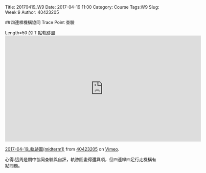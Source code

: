 Title: 20170419_W9
Date: 2017-04-19 11:00
Category: Course
Tags:W9
Slug: Week 9
Author: 40423205

##四連桿機構協同 Trace Point 查驗

<p>Length=50 的 T 點軌跡圖
<iframe src="https://player.vimeo.com/video/213777378" width="640" height="347" frameborder="0" webkitallowfullscreen mozallowfullscreen allowfullscreen></iframe>
<p><a href="https://vimeo.com/213777378">2017-04-19_軌跡圖(midterm1)</a> from <a href="https://vimeo.com/user63868127">40423205</a> on <a href="https://vimeo.com">Vimeo</a>.</p>

<P>心得:這周是期中協同查驗與自評，軌跡圖畫得還算順，但四連桿四足行走機構有點問題。

